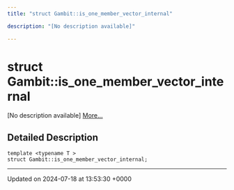 ```yaml
---
title: "struct Gambit::is_one_member_vector_internal"

description: "[No description available]"

---
```


# struct Gambit::is_one_member_vector_internal



[No description available] [More...](#detailed-description)

## Detailed Description

```
template <typename T >
struct Gambit::is_one_member_vector_internal;
```

-------------------------------

Updated on 2024-07-18 at 13:53:30 +0000